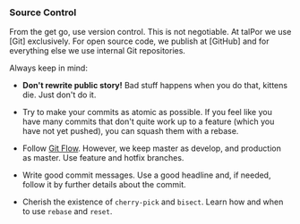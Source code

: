 ### Source Control

From the get go, use version control. This is not negotiable. At
talPor we use [Git] exclusively. For open source code, we publish at
[GitHub] and for everything else we use internal Git repositories.

Always keep in mind:

- **Don't rewrite public story!** Bad stuff happens when you do that,
    kittens die. Just don't do it.

- Try to make your commits as atomic as possible. If you feel like you
  have many commits that don't quite work up to a feature (which you
  have not yet pushed), you can squash them with a rebase.

- Follow [Git Flow](http://nvie.com/posts/a-successful-git-branching-model). However, we keep master as develop, and production as master. Use feature and hotfix branches.

- Write good commit messages. Use a good headline and, if needed,
  follow it by further details about the commit.

- Cherish the existence of `cherry-pick` and `bisect`. Learn how and when
  to use `rebase` and `reset`.
